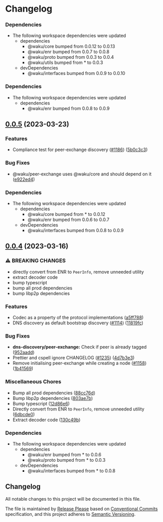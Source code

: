 # Changelog

### Dependencies

- The following workspace dependencies were updated
  - dependencies
    - @waku/core bumped from 0.0.12 to 0.0.13
    - @waku/enr bumped from 0.0.7 to 0.0.8
    - @waku/proto bumped from 0.0.3 to 0.0.4
    - @waku/utils bumped from \* to 0.0.3
  - devDependencies
    - @waku/interfaces bumped from 0.0.9 to 0.0.10

### Dependencies

- The following workspace dependencies were updated
  - dependencies
    - @waku/enr bumped from 0.0.8 to 0.0.9

## [0.0.5](https://github.com/waku-org/js-waku/compare/peer-exchange-v0.0.4...peer-exchange-v0.0.5) (2023-03-23)

### Features

- Compliance test for peer-exchange discovery ([#1186](https://github.com/waku-org/js-waku/issues/1186)) ([5b0c3c3](https://github.com/waku-org/js-waku/commit/5b0c3c3cac3ddb5687d8f59457d6056527a8666c))

### Bug Fixes

- @waku/peer-exchange uses @waku/core and should depend on it ([e922ed4](https://github.com/waku-org/js-waku/commit/e922ed49ec70553227751518251152c765efd07c))

### Dependencies

- The following workspace dependencies were updated
  - dependencies
    - @waku/core bumped from \* to 0.0.12
    - @waku/enr bumped from 0.0.6 to 0.0.7
  - devDependencies
    - @waku/interfaces bumped from 0.0.8 to 0.0.9

## [0.0.4](https://github.com/waku-org/js-waku/compare/peer-exchange-v0.0.3...peer-exchange-v0.0.4) (2023-03-16)

### ⚠ BREAKING CHANGES

- directly convert from ENR to `PeerInfo`, remove unneeded utility
- extract decoder code
- bump typescript
- bump all prod dependencies
- bump libp2p dependencies

### Features

- Codec as a property of the protocol implementations ([a5ff788](https://github.com/waku-org/js-waku/commit/a5ff788eed419556e11319f22ca9e3109c81df92))
- DNS discovery as default bootstrap discovery ([#1114](https://github.com/waku-org/js-waku/issues/1114)) ([11819fc](https://github.com/waku-org/js-waku/commit/11819fc7b14e18385d421facaf2af0832cad1da8))

### Bug Fixes

- **dns-discovery/peer-exchange:** Check if peer is already tagged ([952aadd](https://github.com/waku-org/js-waku/commit/952aadd7bbbe1a7265c5126c1678f552bef0648d))
- Prettier and cspell ignore CHANGELOG ([#1235](https://github.com/waku-org/js-waku/issues/1235)) ([4d7b3e3](https://github.com/waku-org/js-waku/commit/4d7b3e39e6761afaf5d05a13cc4b3c23e15f9bd5))
- Remove initialising peer-exchange while creating a node ([#1158](https://github.com/waku-org/js-waku/issues/1158)) ([1b41569](https://github.com/waku-org/js-waku/commit/1b4156902387ea35b24b3d6f5d22e4635ea8cf18))

### Miscellaneous Chores

- Bump all prod dependencies ([88cc76d](https://github.com/waku-org/js-waku/commit/88cc76d2b811e1fa4460207f38704ecfe18fb260))
- Bump libp2p dependencies ([803ae7b](https://github.com/waku-org/js-waku/commit/803ae7bd8ed3de665026446c23cde90e7eba9d36))
- Bump typescript ([12d86e6](https://github.com/waku-org/js-waku/commit/12d86e6abcc68e27c39ca86b4f0dc2b68cdd6000))
- Directly convert from ENR to `PeerInfo`, remove unneeded utility ([6dbcde0](https://github.com/waku-org/js-waku/commit/6dbcde041ab8fa8c2df75cc25319a0eccf6b0454))
- Extract decoder code ([130c49b](https://github.com/waku-org/js-waku/commit/130c49b636807063364f309da0da2a24a68f2178))

### Dependencies

- The following workspace dependencies were updated
  - dependencies
    - @waku/enr bumped from \* to 0.0.6
    - @waku/proto bumped from \* to 0.0.3
  - devDependencies
    - @waku/interfaces bumped from \* to 0.0.8

## Changelog

All notable changes to this project will be documented in this file.

The file is maintained by [Release Please](https://github.com/googleapis/release-please) based on [Conventional Commits](https://www.conventionalcommits.org) specification,
and this project adheres to [Semantic Versioning](https://semver.org/spec/v2.0.0.html).
